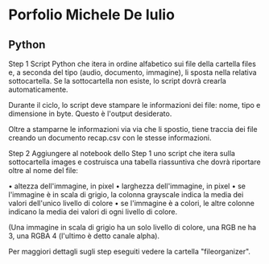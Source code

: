 # Porfolio Michele De Iulio

## Python
Step 1
Script Python che itera in ordine alfabetico sui file della cartella files e, a seconda del tipo (audio, documento, immagine), li sposta nella relativa sottocartella. Se la sottocartella non esiste, lo script dovrà crearla automaticamente.

Durante il ciclo, lo script deve stampare le informazioni dei file: nome, tipo e dimensione in byte. Questo è l'output desiderato.

Oltre a stamparne le informazioni via via che li spostio, tiene traccia dei file creando un documento recap.csv con le stesse informazioni.

Step 2
Aggiungere al notebook dello Step 1 uno script che itera sulla sottocartella images e costruisca una tabella riassuntiva che dovrà riportare oltre al nome del file:

• altezza dell'immagine, in pixel • larghezza dell'immagine, in pixel • se l'immagine è in scala di grigio, la colonna grayscale indica la media dei valori dell'unico livello di colore • se l'immagine è a colori, le altre colonne indicano la media dei valori di ogni livello di colore.

(Una immagine in scala di grigio ha un solo livello di colore, una RGB ne ha 3, una RGBA 4 (l'ultimo è detto canale alpha).

Per maggiori dettagli sugli step eseguiti vedere la cartella "fileorganizer".
